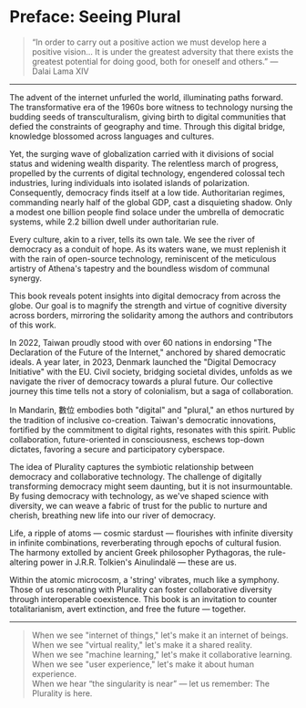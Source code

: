 # Preface: Seeing Plural

> “In order to carry out a positive action we must develop here a positive vision… It is under the greatest adversity that there exists the greatest potential for doing good, both for oneself and others.” — Dalai Lama XIV

---

The advent of the internet unfurled the world, illuminating paths forward. The transformative era of the 1960s bore witness to technology nursing the budding seeds of transculturalism, giving birth to digital communities that defied the constraints of geography and time. Through this digital bridge, knowledge blossomed across languages and cultures.

Yet, the surging wave of globalization carried with it divisions of social status and widening wealth disparity. The relentless march of progress, propelled by the currents of digital technology, engendered colossal tech industries, luring individuals into isolated islands of polarization. Consequently, democracy finds itself at a low tide. Authoritarian regimes, commanding nearly half of the global GDP, cast a disquieting shadow. Only a modest one billion people find solace under the umbrella of democratic systems, while 2.2 billion dwell under authoritarian rule.

Every culture, akin to a river, tells its own tale. We see the river of democracy as a conduit of hope. As its waters wane, we must replenish it with the rain of open-source technology, reminiscent of the meticulous artistry of Athena's tapestry and the boundless wisdom of communal synergy.

This book reveals potent insights into digital democracy from across the globe. Our goal is to magnify the strength and virtue of cognitive diversity across borders, mirroring the solidarity among the authors and contributors of this work.

In 2022, Taiwan proudly stood with over 60 nations in endorsing "The Declaration of the Future of the Internet," anchored by shared democratic ideals. A year later, in 2023, Denmark launched the "Digital Democracy Initiative" with the EU. Civil society, bridging societal divides, unfolds as we navigate the river of democracy towards a plural future. Our collective journey this time tells not a story of colonialism, but a saga of collaboration.

In Mandarin, 數位 embodies both "digital" and "plural," an ethos nurtured by the tradition of inclusive co-creation. Taiwan's democratic innovations, fortified by the commitment to digital rights, resonates with this spirit. Public collaboration, future-oriented in consciousness, eschews top-down dictates, favoring a secure and participatory cyberspace.

The idea of Plurality captures the symbiotic relationship between democracy and collaborative technology. The challenge of digitally transforming democracy might seem daunting, but it is not insurmountable. By fusing democracy with technology, as we've shaped science with diversity, we can weave a fabric of trust for the public to nurture and cherish, breathing new life into our river of democracy.

Life, a ripple of atoms — cosmic stardust — flourishes with infinite diversity in infinite combinations, reverberating through epochs of cultural fusion. The harmony extolled by ancient Greek philosopher Pythagoras, the rule-altering power in J.R.R. Tolkien's Ainulindalë — these are us.

Within the atomic microcosm, a 'string' vibrates, much like a symphony. Those of us resonating with Plurality can foster collaborative diversity through interoperable coexistence. This book is an invitation to counter totalitarianism, avert extinction, and free the future — together.

---

> When we see "internet of things," let's make it an internet of beings.<br> 
> When we see "virtual reality," let's make it a shared reality.<br>
> When we see "machine learning," let's make it collaborative learning.<br>
> When we see "user experience," let's make it about human experience.<br>
> When we hear “the singularity is near” — let us remember: The Plurality is here.


